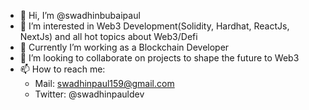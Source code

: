 - 👋 Hi, I’m @swadhinbubaipaul
- 👀 I’m interested in Web3 Development(Solidity, Hardhat, ReactJs, NextJs) and all hot topics about Web3/Defi
- 🌱 Currently I’m working as a Blockchain Developer
- 💞️ I’m looking to collaborate on projects to shape the future to Web3
- 📫 How to reach me:
  - Mail: swadhinpaul159@gmail.com
  - Twitter: @swadhinpauldev

<!---
swadhinbubaipaul/swadhinbubaipaul is a ✨ special ✨ repository because its `README.md` (this file) appears on your GitHub profile.
You can click the Preview link to take a look at your changes.
--->
